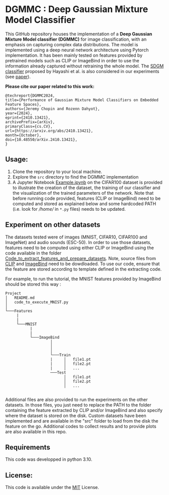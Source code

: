 
# DGMMC : Deep Gaussian Mixture Model Classifier

This GitHub repository houses the implementation of a **Deep Gaussian Mixture Model classifier (DGMMC)** for image classification, with an emphasis on capturing complex data distributions. The model is implemented using a deep neural network architecture using Pytorch implementation. It has been mainly tested on features provided by pretrained models such as CLIP or ImageBind in order to use the information already captured without retraining the whole model. 
The <a href="https://github.com/HideakiHayashi/SDGM_ICLR2021" target="_blank">SDGM classifier</a> proposed by Hayashi et al.  is also considered in our experiments (see <a href="https://arxiv.org/abs/2410.13421" target="_blank">paper</a>).

**Please cite our paper related to this work:**
```
@techreport{DGMMC2024,
title={Performance of Gaussian Mixture Model Classifiers on Embedded Feature Spaces},
authors={Jeremy Chopin and Rozenn Dahyot},
year={2024},
eprint={2410.13421},
archivePrefix={arXiv},
primaryClass={cs.CV},
url={https://arxiv.org/abs/2410.13421}, 
month={October},
doi={10.48550/arXiv.2410.13421},
}
```

## Usage:

1. Clone the repository to your local machine.
1. Explore the ```src``` directory to find the DGMMC implementation
1. A  Jupyter Notebook <a href="./Example.ipynb">Example.ipynb</a> on the CIFAR100 dataset  is provided to illustrate the creation of the dataset, the training of our classifier and the visualization of  the trained parameters of the network. Note that before running  code provided, features (CLIP or ImageBind) need to be computed and stored as explained below and some hardcoded PATH (i.e. look for */home/* in ```*.py``` files) needs to be updated. 

## Experiment on other datasets

The datasets tested were of images  (MNIST, CIFAR10, CIFAR100 and ImageNet) and audio sounds (ESC-50). In order to use those datasets, features need to be computed using either CLIP or ImageBind using the code available in the folder <a href="./Code_to_extract_features_and_prepare_datasets">Code_to_extract_features_and_prepare_datasets</a>. Note, source files from <a href="https://github.com/openai/CLIP">CLIP</a>  and 
<a href="https://github.com/facebookresearch/ImageBind">ImageBind</a>  need to be dowdloaded.
To use our  code, ensure that the feature are stored according to template defined in the extracting code.

For example, to run the tutorial, the MNIST features provided by ImageBind should be stored this way : 
 
```
Project
│   README.md
│   code_to_execute_MNIST.py  
│
└───Features
     |
     |
     └───MNIST
           |
           |
           └───ImageBind
                    │   
                    │   
                    │
                    └───Train
                    |     │   file1.pt
                    |     │   file2.pt
                    |     │   ...
                    ───Test
                          │   file1.pt
                          │   file2.pt
                          │   ...
  
```


Additional files are also provided to run the experiments on the other datasets. 
In those files, you just need to replace the PATH to the folder containing the feature extracted by CLIP and/or ImageBind and also specify where the dataset is stored on the disk. Custom datasets have been implemented and are available in the "src" folder to load from the disk the feature on the go.
Additional  codes to collect results and to provide plots are also available in this repo.

## Requirements

This code was developped in python 3.10. 


## License:
This code is available under the [MIT](https://choosealicense.com/licenses/mit/) License.
